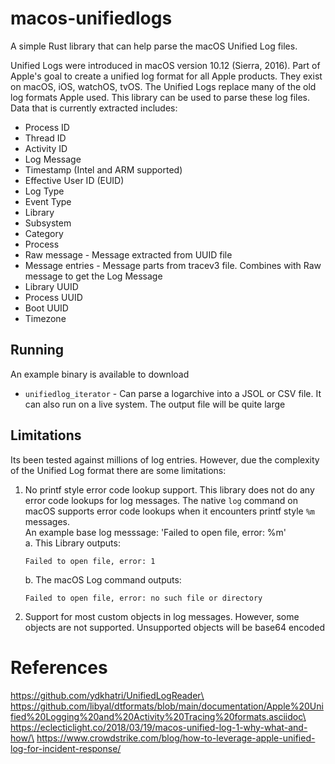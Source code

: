 # macos-unifiedlogs

A simple Rust library that can help parse the macOS Unified Log files.

Unified Logs were introduced in macOS version 10.12 (Sierra, 2016). Part of
Apple's goal to create a unified log format for all Apple products. They exist
on macOS, iOS, watchOS, tvOS. The Unified Logs replace many of the old log
formats Apple used. This library can be used to parse these log files.\
Data that is currently extracted includes:

- Process ID
- Thread ID
- Activity ID
- Log Message
- Timestamp (Intel and ARM supported)
- Effective User ID (EUID)
- Log Type
- Event Type
- Library
- Subsystem
- Category
- Process
- Raw message - Message extracted from UUID file
- Message entries - Message parts from tracev3 file. Combines with Raw message
  to get the Log Message
- Library UUID
- Process UUID
- Boot UUID
- Timezone

## Running

An example binary is available to download

- `unifiedlog_iterator` - Can parse a logarchive into a JSOL or CSV file. It can also run
  on a live system. The output file will be quite large

## Limitations

Its been tested against millions of log entries. However, due the complexity of
the Unified Log format there are some limitations:

1. No printf style error code lookup support. This library does not do any error
   code lookups for log messages. The native `log` command on macOS supports
   error code lookups when it encounters printf style `%m` messages.\
   An example base log messsage: 'Failed to open file, error: %m'\
   a. This Library outputs:
   ```
   Failed to open file, error: 1
   ```
   b. The macOS Log command outputs:
   ```
   Failed to open file, error: no such file or directory
   ```

2. Support for most custom objects in log messages. However, some objects are
   not supported. Unsupported objects will be base64 encoded

# References

https://github.com/ydkhatri/UnifiedLogReader\
https://github.com/libyal/dtformats/blob/main/documentation/Apple%20Unified%20Logging%20and%20Activity%20Tracing%20formats.asciidoc\
https://eclecticlight.co/2018/03/19/macos-unified-log-1-why-what-and-how/\
https://www.crowdstrike.com/blog/how-to-leverage-apple-unified-log-for-incident-response/
